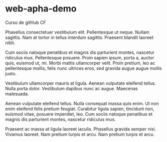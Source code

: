 # web-apha-demo
Curso de gitHub CF

Phasellus consectetuer vestibulum elit. Pellentesque ut neque. Nullam sagittis. Nam at tortor in tellus interdum sagittis. Praesent blandit laoreet nibh.

Cum sociis natoque penatibus et magnis dis parturient montes, nascetur ridiculus mus. Pellentesque posuere. Proin sapien ipsum, porta a, auctor quis, euismod ut, mi. Morbi mattis ullamcorper velit. Proin pretium, leo ac pellentesque mollis, felis nunc ultrices eros, sed gravida augue augue mollis justo.

Vestibulum ullamcorper mauris at ligula. Aenean vulputate eleifend tellus. Nulla porta dolor. Vestibulum dapibus nunc ac augue. Maecenas malesuada.

Aenean vulputate eleifend tellus. Nulla consequat massa quis enim. Ut non enim eleifend felis pretium feugiat. Curabitur ligula sapien, tincidunt non, euismod vitae, posuere imperdiet, leo. Cum sociis natoque penatibus et magnis dis parturient montes, nascetur ridiculus mus.

Praesent ac massa at ligula laoreet iaculis. Phasellus gravida semper nisi. Vivamus laoreet. Nam pretium turpis et arcu. Nam pretium turpis et arcu.
